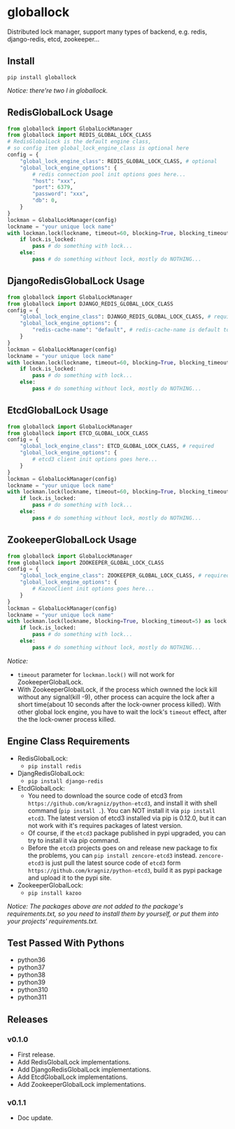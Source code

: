 # globallock

Distributed lock manager, support many types of backend, e.g. redis, django-redis, etcd, zookeeper...

## Install

```
pip install globallock
```

*Notice: there're two l in globallock.*

## RedisGlobalLock Usage

```python
from globallock import GlobalLockManager
from globallock import REDIS_GLOBAL_LOCK_CLASS
# RedisGlobalLock is the default engine class,
# so config item global_lock_engine_class is optional here
config = {
    "global_lock_engine_class": REDIS_GLOBAL_LOCK_CLASS, # optional
    "global_lock_engine_options": {
        # redis connection pool init options goes here...
        "host": "xxx",
        "port": 6379,
        "password": "xxx",
        "db": 0,
    }
}
lockman = GlobalLockManager(config)
lockname = "your unique lock name"
with lockman.lock(lockname, timeout=60, blocking=True, blocking_timeout=5) as lock:
    if lock.is_locked:
        pass # do something with lock...
    else:
        pass # do something without lock, mostly do NOTHING...

```

## DjangoRedisGlobalLock Usage


```python
from globallock import GlobalLockManager
from globallock import DJANGO_REDIS_GLOBAL_LOCK_CLASS
config = {
    "global_lock_engine_class": DJANGO_REDIS_GLOBAL_LOCK_CLASS, # required
    "global_lock_engine_options": {
        "redis-cache-name": "default", # redis-cache-name is default to `default`
    }
}
lockman = GlobalLockManager(config)
lockname = "your unique lock name"
with lockman.lock(lockname, timeout=60, blocking=True, blocking_timeout=5) as lock:
    if lock.is_locked:
        pass # do something with lock...
    else:
        pass # do something without lock, mostly do NOTHING...

```

## EtcdGlobalLock Usage

```python
from globallock import GlobalLockManager
from globallock import ETCD_GLOBAL_LOCK_CLASS
config = {
    "global_lock_engine_class": ETCD_GLOBAL_LOCK_CLASS, # required
    "global_lock_engine_options": { 
        # etcd3 client init options goes here...
    }
}
lockman = GlobalLockManager(config)
lockname = "your unique lock name"
with lockman.lock(lockname, timeout=60, blocking=True, blocking_timeout=5) as lock:
    if lock.is_locked:
        pass # do something with lock...
    else:
        pass # do something without lock, mostly do NOTHING...

```

## ZookeeperGlobalLock Usage

```python
from globallock import GlobalLockManager
from globallock import ZOOKEEPER_GLOBAL_LOCK_CLASS
config = {
    "global_lock_engine_class": ZOOKEEPER_GLOBAL_LOCK_CLASS, # required
    "global_lock_engine_options": { 
        # KazooClient init options goes here...
    }
}
lockman = GlobalLockManager(config)
lockname = "your unique lock name"
with lockman.lock(lockname, blocking=True, blocking_timeout=5) as lock:
    if lock.is_locked:
        pass # do something with lock...
    else:
        pass # do something without lock, mostly do NOTHING...

```
*Notice:*

- `timeout` parameter for `lockman.lock()` will not work for ZookeeperGlobalLock.
- With ZookeeperGlobalLock, if the process which ownned the lock kill without any signal(kill -9), other process can acquire the lock after a short time(about 10 seconds after the lock-owner process killed). With other global lock engine, you have to wait the lock's `timeout` effect, after the the lock-owner process killed.


## Engine Class Requirements

- RedisGlobalLock:
    * `pip install redis`
- DjangRedisGlobalLock: 
    * `pip install django-redis`
- EtcdGlobalLock:
    * You need to download the source code of etcd3 from `https://github.com/kragniz/python-etcd3`, and install it with shell command (`pip install .`). You can NOT install it via `pip install etcd3`. The latest version of etcd3 installed via pip is 0.12.0, but it can not work with it's requires packages of latest version.
    * Of course, if the `etcd3` package published in pypi upgraded, you can try to install it via pip command.
    * Before the `etcd3` projects goes on and release new package to fix the problems, you can `pip install zencore-etcd3` instead. `zencore-etcd3` is just pull the latest source code of `etcd3` form `https://github.com/kragniz/python-etcd3`, build it as pypi package and upload it to the pypi site.
- ZookeeperGlobalLock:
    * `pip install kazoo`

*Notice: The packages above are not added to the package's requirements.txt, so you need to install them by yourself, or put them into your projects' requirements.txt.*

## Test Passed With Pythons

- python36
- python37
- python38
- python39
- python310
- python311

## Releases

### v0.1.0

- First release.
- Add RedisGlobalLock implementations.
- Add DjangoRedisGlobalLock implementations.
- Add EtcdGlobalLock implementations.
- Add ZookeeperGlobalLock implementations.

### v0.1.1

- Doc update.
